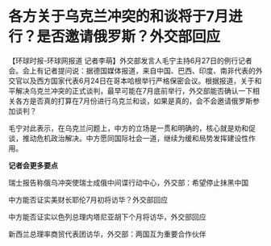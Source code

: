 

# 各方关于乌克兰冲突的和谈将于7月进行？是否邀请俄罗斯？外交部回应

【环球时报-环球网报道
记者李萌】外交部发言人毛宁主持6月27日的例行记者会。会上有记者提问说：据德国媒体报道，来自中国、巴西、印度、南非代表的外交官以及西方国家代表6月24日在哥本哈根举行严格保密会议。根据报道，关于和平解决乌克兰冲突的正式谈判，最早可能在7月底前举行，外交部能否确认一下相关各方是否真的打算在7月份进行乌克兰和谈，如果是真的，会不会邀请俄罗斯参加谈判？

毛宁对此表示，在乌克兰问题上，中方的立场是一贯和明确的，核心就是劝和促谈，推动危机政治解决。中方愿同国际社会一道，继续为缓和局势发挥建设性作用。

**记者会更多要点**

瑞士报告称俄乌冲突使瑞士成俄中间谍行动中心，外交部：希望停止抹黑中国

中方能否证实美财长耶伦7月初将访华？外交部回应

中方能否证实以色列总理内塔尼亚胡下个月将访华，外交部回应

新西兰总理率商贸代表团访华，外交部：两国互为重要合作伙伴

